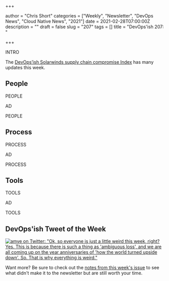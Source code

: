 +++

author = "Chris Short"
categories = ["Weekly", "Newsletter", "DevOps News", "Cloud Native News", "2021"]
date = 2021-02-28T07:00:00Z
description = ""
draft = false
slug = "207"
tags = []
title = "DevOps'ish 207: "

+++

INTRO

The [DevOps’ish Solarwinds supply chain compromise Index](https://devopsish.com/solarwinds-supply-chain-compromise/) has many updates this week.

## People

PEOPLE

AD

PEOPLE

## Process

PROCESS

AD

PROCESS

## Tools

TOOLS

AD

TOOLS

## DevOps'ish Tweet of the Week

[![amye on Twitter: "Ok, so everyone is just a little weird this week, right? Yes. This is because there is such a thing as 'ambiguous loss', and we are all coming up on the year anniversaries of 'how the world turned upside down'. So. That is why everything is weird."](/images/207-devopsish-tweet-of-the-week.png)](https://twitter.com/amye/status/1364685306646028288)

Want more? Be sure to check out the [notes from this week's issue](https://devopsish.com/207/notes/) to see what didn't make it to the newsletter but are still worth your time.
